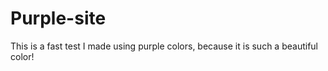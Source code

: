 # Purple-site
This is a fast test I made using purple colors, because it is such a beautiful color!
